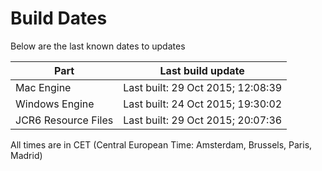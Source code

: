 # Build Dates

Below are the last known dates to updates

Part | Last build update
-----|-----
Mac Engine | Last built: 29 Oct 2015; 12:08:39
Windows Engine | Last built: 24 Oct 2015; 19:30:02
JCR6 Resource Files | Last built: 29 Oct 2015; 20:07:36
All times are in CET (Central European Time: Amsterdam, Brussels, Paris, Madrid)



